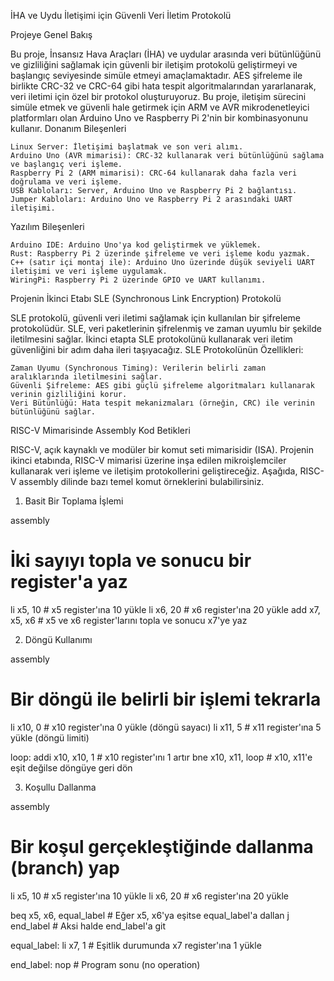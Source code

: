 İHA ve Uydu İletişimi için Güvenli Veri İletim Protokolü

Projeye Genel Bakış

Bu proje, İnsansız Hava Araçları (İHA) ve uydular arasında veri bütünlüğünü ve gizliliğini sağlamak için güvenli bir iletişim protokolü geliştirmeyi ve başlangıç seviyesinde simüle etmeyi amaçlamaktadır. AES şifreleme ile birlikte CRC-32 ve CRC-64 gibi hata tespit algoritmalarından yararlanarak, veri iletimi için özel bir protokol oluşturuyoruz. Bu proje, iletişim sürecini simüle etmek ve güvenli hale getirmek için ARM ve AVR mikrodenetleyici platformları olan Arduino Uno ve Raspberry Pi 2'nin bir kombinasyonunu kullanır.
Donanım Bileşenleri

    Linux Server: İletişimi başlatmak ve son veri alımı.
    Arduino Uno (AVR mimarisi): CRC-32 kullanarak veri bütünlüğünü sağlama ve başlangıç veri işleme.
    Raspberry Pi 2 (ARM mimarisi): CRC-64 kullanarak daha fazla veri doğrulama ve veri işleme.
    USB Kabloları: Server, Arduino Uno ve Raspberry Pi 2 bağlantısı.
    Jumper Kabloları: Arduino Uno ve Raspberry Pi 2 arasındaki UART iletişimi.

Yazılım Bileşenleri

    Arduino IDE: Arduino Uno'ya kod geliştirmek ve yüklemek.
    Rust: Raspberry Pi 2 üzerinde şifreleme ve veri işleme kodu yazmak.
    C++ (satır içi montaj ile): Arduino Uno üzerinde düşük seviyeli UART iletişimi ve veri işleme uygulamak.
    WiringPi: Raspberry Pi 2 üzerinde GPIO ve UART kullanımı.

Projenin İkinci Etabı
SLE (Synchronous Link Encryption) Protokolü

SLE protokolü, güvenli veri iletimi sağlamak için kullanılan bir şifreleme protokolüdür. SLE, veri paketlerinin şifrelenmiş ve zaman uyumlu bir şekilde iletilmesini sağlar. İkinci etapta SLE protokolünü kullanarak veri iletim güvenliğini bir adım daha ileri taşıyacağız.
SLE Protokolünün Özellikleri:

    Zaman Uyumu (Synchronous Timing): Verilerin belirli zaman aralıklarında iletilmesini sağlar.
    Güvenli Şifreleme: AES gibi güçlü şifreleme algoritmaları kullanarak verinin gizliliğini korur.
    Veri Bütünlüğü: Hata tespit mekanizmaları (örneğin, CRC) ile verinin bütünlüğünü sağlar.

RISC-V Mimarisinde Assembly Kod Betikleri

RISC-V, açık kaynaklı ve modüler bir komut seti mimarisidir (ISA). Projenin ikinci etabında, RISC-V mimarisi üzerine inşa edilen mikroişlemciler kullanarak veri işleme ve iletişim protokollerini geliştireceğiz. Aşağıda, RISC-V assembly dilinde bazı temel komut örneklerini bulabilirsiniz.
1. Basit Bir Toplama İşlemi

assembly

# İki sayıyı topla ve sonucu bir register'a yaz
li x5, 10      # x5 register'ına 10 yükle
li x6, 20      # x6 register'ına 20 yükle
add x7, x5, x6 # x5 ve x6 register'larını topla ve sonucu x7'ye yaz

2. Döngü Kullanımı

assembly

# Bir döngü ile belirli bir işlemi tekrarla
li x10, 0       # x10 register'ına 0 yükle (döngü sayacı)
li x11, 5       # x11 register'ına 5 yükle (döngü limiti)

loop:
addi x10, x10, 1 # x10 register'ını 1 artır
bne x10, x11, loop # x10, x11'e eşit değilse döngüye geri dön

3. Koşullu Dallanma

assembly

# Bir koşul gerçekleştiğinde dallanma (branch) yap
li x5, 10      # x5 register'ına 10 yükle
li x6, 20      # x6 register'ına 20 yükle

beq x5, x6, equal_label # Eğer x5, x6'ya eşitse equal_label'a dallan
j end_label             # Aksi halde end_label'a git

equal_label:
li x7, 1       # Eşitlik durumunda x7 register'ına 1 yükle

end_label:
nop            # Program sonu (no operation)
